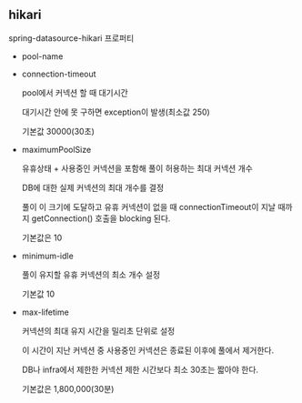 ## hikari 

spring-datasource-hikari 프로퍼티

- pool-name
- connection-timeout
    
    pool에서 커넥션 할 때 대기시간
    
    대기시간 안에 못 구하면 exception이 발생(최소값 250)
    
    기본값 30000(30초)
    
- maximumPoolSize
    
    유휴상태 + 사용중인 커넥션을 포함해 풀이 허용하는 최대 커넥션 개수
    
    DB에 대한 실제 커넥션의 최대 개수를 결정
    
    풀이 이 크기에 도달하고 유휴 커넥션이 없을 때 connectionTimeout이 지날 때까지 getConnection() 호출을 blocking 된다. 
    
    기본값은 10
    
- minimum-idle
    
    풀이 유지할 유휴 커넥션의 최소 개수 설정
    
    기본값 10
    
- max-lifetime
    
    커넥션의 최대 유지 시간을 밀리초 단위로 설정
    
    이 시간이 지난 커넥션 중 사용중인 커넥션은 종료된 이후에 풀에서 제거한다.
    
    DB나 infra에서 제한한 커넥션 제한 시간보다 최소 30초는 짧아야 한다.
    
    기본값은 1,800,000(30분)
